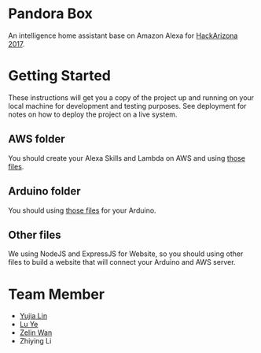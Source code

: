 # Pandora Box
An intelligence home assistant base on Amazon Alexa for [HackArizona 2017](https://hackarizona.org).

# Getting Started
These instructions will get you a copy of the project up and running on your local machine for development and testing purposes. See deployment for notes on how to deploy the project on a live system.

## AWS folder
You should create your Alexa Skills and Lambda on AWS and using [those files](https://github.com/blueandhack/Pandora-Box/tree/master/AWS).

## Arduino folder
You should using [those files](https://github.com/blueandhack/Pandora-Box/tree/master/Arduino) for your Arduino.

## Other files
We using NodeJS and ExpressJS for Website, so you should using other files to build a website that will connect your Arduino and AWS server.

# Team Member
- [Yujia Lin](https://github.com/blueandhack)
- [Lu Ye](https://github.com/nulluuuuuu)
- [Zelin Wan](https://github.com/Wan-ZL)
- Zhiying Li

